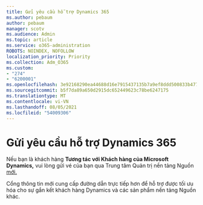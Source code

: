```yaml
---
title: Gửi yêu cầu hỗ trợ Dynamics 365
ms.author: pebaum
author: pebaum
manager: scotv
ms.audience: Admin
ms.topic: article
ms.service: o365-administration
ROBOTS: NOINDEX, NOFOLLOW
localization_priority: Priority
ms.collection: Adm_O365
ms.custom:
- "274"
- "6200001"
ms.openlocfilehash: 3e92168290ea44688d16e7915437135b7a9ef8ddd500833b4773e20685831aa3
ms.sourcegitcommit: b5f7da89a650d2915dc652449623c78be6247175
ms.translationtype: MT
ms.contentlocale: vi-VN
ms.lasthandoff: 08/05/2021
ms.locfileid: "54009306"
---
```

# <a name="submit-dynamics-365-support-requests"></a>Gửi yêu cầu hỗ trợ Dynamics 365

Nếu bạn là khách hàng **Tương tác với Khách hàng của Microsoft Dynamics,** vui lòng gửi vé của bạn qua Trung tâm Quản trị nền tảng Nguồn [mới.](https://admin.powerplatform.microsoft.com/?ref=officemodern)
  
Cổng thông tin mới cung cấp đường dẫn trực tiếp hơn để hỗ trợ được tối ưu hóa cho sự gắn kết khách hàng Dynamics và các sản phẩm nền tảng Nguồn khác.
  